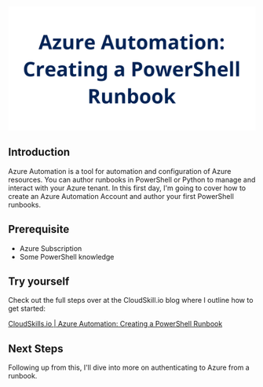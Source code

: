 ![](./img/banner.png)

## Introduction

Azure Automation is a tool for automation and configuration of Azure resources. You can author runbooks in PowerShell or Python to manage and interact with your Azure tenant. In this first day, I'm going to cover how to create an Azure Automation Account and author your first PowerShell runbooks.

## Prerequisite

- Azure Subscription
- Some PowerShell knowledge

## Try yourself

Check out the full steps over at the CloudSkill.io blog where I outline how to get started:

[CloudSkills.io | Azure Automation: Creating a PowerShell Runbook](https://cloudskills.io/blog/azure-automation-runbook)

## Next Steps

Following up from this, I'll dive into more on authenticating to Azure from a runbook.
